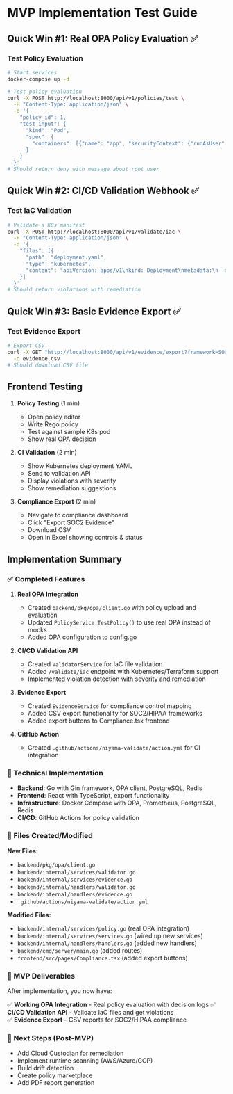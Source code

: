 # MVP Implementation Test Guide

## Quick Win #1: Real OPA Policy Evaluation ✅

### Test Policy Evaluation
```bash
# Start services
docker-compose up -d

# Test policy evaluation
curl -X POST http://localhost:8000/api/v1/policies/test \
  -H "Content-Type: application/json" \
  -d '{
    "policy_id": 1,
    "test_input": {
      "kind": "Pod",
      "spec": {
        "containers": [{"name": "app", "securityContext": {"runAsUser": 0}}]
      }
    }
  }'
# Should return deny with message about root user
```

## Quick Win #2: CI/CD Validation Webhook ✅

### Test IaC Validation
```bash
# Validate a K8s manifest
curl -X POST http://localhost:8000/api/v1/validate/iac \
  -H "Content-Type: application/json" \
  -d '{
    "files": [{
      "path": "deployment.yaml",
      "type": "kubernetes",
      "content": "apiVersion: apps/v1\nkind: Deployment\nmetadata:\n  name: test\nspec:\n  template:\n    spec:\n      containers:\n      - name: app\n        securityContext:\n          runAsUser: 0"
    }]
  }'
# Should return violations with remediation
```

## Quick Win #3: Basic Evidence Export ✅

### Test Evidence Export
```bash
# Export CSV
curl -X GET "http://localhost:8000/api/v1/evidence/export?framework=SOC2&format=csv" \
  -o evidence.csv
# Should download CSV file
```

## Frontend Testing

1. **Policy Testing** (1 min)
   - Open policy editor
   - Write Rego policy
   - Test against sample K8s pod
   - Show real OPA decision

2. **CI Validation** (2 min)
   - Show Kubernetes deployment YAML
   - Send to validation API
   - Display violations with severity
   - Show remediation suggestions

3. **Compliance Export** (2 min)
   - Navigate to compliance dashboard
   - Click "Export SOC2 Evidence"
   - Download CSV
   - Open in Excel showing controls & status

## Implementation Summary

### ✅ Completed Features

1. **Real OPA Integration**
   - Created `backend/pkg/opa/client.go` with policy upload and evaluation
   - Updated `PolicyService.TestPolicy()` to use real OPA instead of mocks
   - Added OPA configuration to config.go

2. **CI/CD Validation API**
   - Created `ValidatorService` for IaC file validation
   - Added `/validate/iac` endpoint with Kubernetes/Terraform support
   - Implemented violation detection with severity and remediation

3. **Evidence Export**
   - Created `EvidenceService` for compliance control mapping
   - Added CSV export functionality for SOC2/HIPAA frameworks
   - Added export buttons to Compliance.tsx frontend

4. **GitHub Action**
   - Created `.github/actions/niyama-validate/action.yml` for CI integration

### 🔧 Technical Implementation

- **Backend**: Go with Gin framework, OPA client, PostgreSQL, Redis
- **Frontend**: React with TypeScript, export functionality
- **Infrastructure**: Docker Compose with OPA, Prometheus, PostgreSQL, Redis
- **CI/CD**: GitHub Actions for policy validation

### 📁 Files Created/Modified

**New Files:**
- `backend/pkg/opa/client.go`
- `backend/internal/services/validator.go`
- `backend/internal/services/evidence.go`
- `backend/internal/handlers/validator.go`
- `backend/internal/handlers/evidence.go`
- `.github/actions/niyama-validate/action.yml`

**Modified Files:**
- `backend/internal/services/policy.go` (real OPA integration)
- `backend/internal/services/services.go` (wired up new services)
- `backend/internal/handlers/handlers.go` (added new handlers)
- `backend/cmd/server/main.go` (added routes)
- `frontend/src/pages/Compliance.tsx` (added export buttons)

### 🎯 MVP Deliverables

After implementation, you now have:

✅ **Working OPA Integration** - Real policy evaluation with decision logs
✅ **CI/CD Validation API** - Validate IaC files and get violations  
✅ **Evidence Export** - CSV reports for SOC2/HIPAA compliance

### 🚀 Next Steps (Post-MVP)

- Add Cloud Custodian for remediation
- Implement runtime scanning (AWS/Azure/GCP)
- Build drift detection
- Create policy marketplace
- Add PDF report generation

